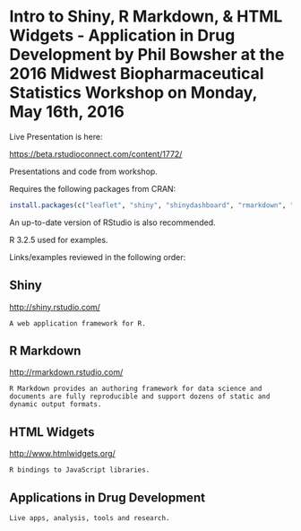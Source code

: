 # Intro to Shiny, R Markdown, & HTML Widgets - Application in Drug Development by Phil Bowsher at the 2016 Midwest Biopharmaceutical Statistics Workshop on Monday, May 16th, 2016

Live Presentation is here:

https://beta.rstudioconnect.com/content/1772/

Presentations and code from workshop.

Requires the following packages from CRAN:

```r
install.packages(c("leaflet", "shiny", "shinydashboard", "rmarkdown", "flex_dashboard", "openfda", "ggplot2", "plotly", "openfda", "plyr", "reshape2",, "ggplot2",))
``` 

An up-to-date version of RStudio is also recommended.

R 3.2.5 used for examples.

Links/examples reviewed in the following order:

## **Shiny**

http://shiny.rstudio.com/

    A web application framework for R.

## **R Markdown**

http://rmarkdown.rstudio.com/
  
    R Markdown provides an authoring framework for data science and documents are fully reproducible and support dozens of static and dynamic output formats.

## **HTML Widgets**

http://www.htmlwidgets.org/

    R bindings to JavaScript libraries.
    
## **Applications in Drug Development**

    Live apps, analysis, tools and research.